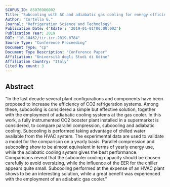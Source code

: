```yaml
---
SCOPUS_ID: 85076986002
Title: "Subcooling with AC and adiabatic gas cooling for energy efficiency improvement: Field tests and modelling of CO2 booster systems"
Author: "Cortella G."
Journal: "Refrigeration Science and Technology"
Publication Date: {'$date': '2019-01-01T00:00:00Z'}
Publication Year: 2019
DOI: "10.18462/iir.icr.2019.0784"
Source Type: "Conference Proceeding"
Document Type: "cp"
Document Type Description: "Conference Paper"
Affiliation: "Università degli Studi di Udine"
Affiliation Country: "Italy"
Cited by count: 3
---
```


## Abstract
"In the last decade several plant configurations and components have been proposed to increase the efficiency of CO2 refrigeration systems. Among these, subcooling is considered a simple but effective solution, together with the employment of adiabatic cooling systems at the gas cooler. In this work, a fully instrumented CO2 booster plant installed in a supermarket is considered, to compare parallel compression, subcooling and adiabatic cooling. Subcooling is performed taking advantage of chilled water available from the HVAC system. The experimental data are used to validate a model for the comparison on a yearly basis. Parallel compression and subcooling show to be almost equivalent in terms of yearly energy use, while the adiabatic cooling system gives the best performance. Comparisons reveal that the subcooler cooling capacity should be chosen carefully to avoid oversizing, while the influence of the EER for the chiller appears quite small. Subcooling performed at the expense of an HVAC plant shows to be an interesting solution, while a great benefit was experienced with the employment of an adiabatic gas cooler."

